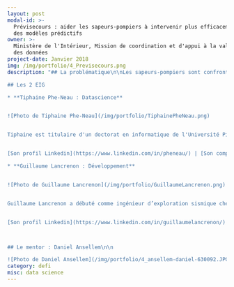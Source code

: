 ```yaml
---
layout: post
modal-id: >-
  Prévisecours : aider les sapeurs-pompiers à intervenir plus efficacement avec
  des modèles prédictifs
owner: >-
  Ministère de l'Intérieur, Mission de coordination et d'appui à la valorisation
  des données
project-date: Janvier 2018
img: /img/portfolio/4_Previsecours.png
description: "## La problématique\n\nLes sapeurs-pompiers sont confrontés à un volume d’intervention qui fluctue fortement. Cette volatilité du volume d’intervention rend difficile la gestion des ressources humaine et logistique. Sur le plan géographique, les lieux d’intervention sont également variables et inégalement répartis sur le territoire en fonction de la tranche horaire, du jour de la semaine, de la période de l’année, et d’autres variables diverses.\n\n## Le défi : mettre au point un modèle prédictif des interventions de secours aux personnes\n\nUn modèle prédictif du volume d’interventions et de leur géolocalisation peut permettre d’anticiper les moyens opérationnels à mobiliser au sein des différentes casernes. Une meilleure gestion prévisionnelle des moyens est de nature à répondre aux demandes d’intervention plus rapidement en mobilisant un maximum de moyens uniquement lorsque cela est utile.\n\nSi le résultat du défi est positif, le fait de\ntravailler dans un département très peuplé mais étendu, comme l’Essonne, rend\ntransposable à d’autres départements comparables la méthodologie mise au point.\n\n**Ce projet est réalisé en partenariat avec les\nsapeurs-pompiers de l'Essonne qui mettent à disposition leurs données portant\nsur l'ensemble des interventions des années précédentes**.\n\n

## Les 2 EIG

* **Tiphaine Phe-Neau : Datascience** 


![Photo de Tiphaine Phe-Neau](/img/portfolio/TiphainePheNeau.png)


Tiphaine est titulaire d'un doctorat en informatique de l'Université Pierre et Marie Curie. Après ses études, elle a voulu utiliser ses capacités d'abstraction, d'observation et de réalisation pour s'attaquer à de nouvelles problématiques en tant que data scientist. Elle a travaillé dans des entreprises telles que Dailymotion, Clustree ou Saegus sur une grande variété de sujets. En tant que data scientist, elle apprécie combiner les connaissances métiers avec les aspects techniques pour obtenir des solutions efficaces et réalistes.  


[Son profil Linkedin](https://www.linkedin.com/in/pheneau/) | [Son compte Twitter : @datatiph](https://www.twitter.com/datatiph) 

* **Guillaume Lancrenon : Développement** 


![Photo de Guillaume Lancrenon](/img/portfolio/GuillaumeLancrenon.png)


Guillaume Lancrenon a débuté comme ingénieur d’exploration sismique chez Westerngeco, une filiale offshore de Schlumberger. Il est ensuite passé par l’entreprenariat avec la réalisation de CommoPrices, une startup spécialisée dans le suivi du cours des matières premières. Il a récemment rejoint le programme EIG pour mettre ses compétences au service des pompiers.  


[Son profil Linkedin](https://www.linkedin.com/in/guillaumelancrenon/)



## Le mentor : Daniel Ansellem\n\n

![Photo de Daniel Ansellem](/img/portfolio/4_ansellem-daniel-630092.JPG)\n\nDaniel Ansellem a été nommé en\nJuillet 2016 Administrateur ministériel des données du Ministère de\nl'Intérieur, il dirige également depuis cette date la mission de coordination\net d'appui à la valorisation des données, au sein de la Mission de gouvernance\nministérielle des SIC.\n\n*« Je suis convaincu que\nles données contenues dans les centaines d'applications du Ministère de\nl'Intérieur constituent une richesse à exploiter, pour davantage d'efficacité\net de transparence.\_ Il faut faire la preuve, par l'expérimentation, que l'on peut, en moins\nd'un an, construire un outil fonctionnel permettant de mieux utiliser certaines\ndonnées, par l'enrichissement, le croisement, la visualisation, ou la montée en\nqualité. Le dispositif EIG permet de répondre à cet objectif en dédiant deux ingénieurs\nde haut niveau à un défi qui correspond à leurs compétences, au sein d'une\nstructure transverse, où ils bénéficient d'une large autonomie, mais aussi d'un\ntutorat et d'outils adaptés. »*\n\n## [En savoir plus : le pitch du défi en 4 slides](https://www.slideshare.net/secret/1y7Vvyv4qC1hmz)"
category: defi
misc: data science
---
```
























